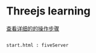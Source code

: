 # Threejs learning

[查看详细的的操作步骤](https://aliveAmy.com/docs/graphic/threejs)


```shell

start.html : fiveServer

```
